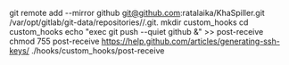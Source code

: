 git remote add --mirror github git@github.com:ratalaika/KhaSpiller.git
/var/opt/gitlab/git-data/repositories/<group>/<project>.git.
mkdir custom_hooks
cd custom_hooks
echo "exec git push --quiet github &" >> post-receive
chmod 755 post-receive
https://help.github.com/articles/generating-ssh-keys/
./hooks/custom_hooks/post-receive